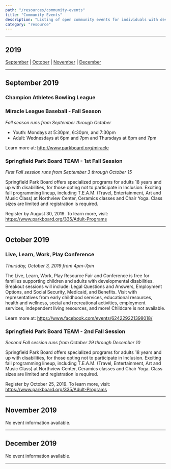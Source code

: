 ```yaml
---
path: "/resources/community-events"
title: "Community Events"
description: "Listing of open community events for individuals with developmental disabilities and their families. Events are located within and around Webster County."
category: "resource"
---
```


---

## 2019

[September](#september-2019) | [October](#october-2019) | [November](#november-2019) | [December](#december-2019)

---

## September 2019

### Champion Athletes Bowling League

### Miracle League Baseball - Fall Season

_Fall season runs from September through October_

- Youth: Mondays at 5:30pm, 6:30pm, and 7:30pm
- Adult: Wednesdays at 6pm and 7pm and Thursdays at 6pm and 7pm

Learn more at: http://www.parkboard.org/miracle

### Springfield Park Board TEAM - 1st Fall Session

_First Fall session runs from September 3 through October 15_

Springfield Park Board offers specialized programs for adults 18 years and up with disabilities, for those opting not to participate in Inclusion. Exciting fall programming lineup, including T.E.A.M. (Travel, Entertainment, Art and Music Class) at Northview Center, Ceramics classes and Chair Yoga. Class sizes are limited and registration is required.

Register by August 30, 2019. To learn more, visit: https://www.parkboard.org/335/Adult-Programs

---

## October 2019

### Live, Learn, Work, Play Conference

_Thursday, October 3, 2019 from 4pm-7pm_

The Live, Learn, Work, Play Resource Fair and Conference is free for families supporting children and adults with developmental disabilities. Breakout sessions will include: Legal Questions and Answers, Employment Options, and Social Security, Medicaid, and Benefits. Visit with representatives from early childhood services, educational resources, health and wellness, social and recreational activities, employment services, independent living resources, and more! Childcare is not available.

Learn more at: https://www.facebook.com/events/624229221398018/

### Springfield Park Board TEAM - 2nd Fall Session

_Second Fall session runs from October 29 through December 10_

Springfield Park Board offers specialized programs for adults 18 years and up with disabilities, for those opting not to participate in Inclusion. Exciting fall programming lineup, including T.E.A.M. (Travel, Entertainment, Art and Music Class) at Northview Center, Ceramics classes and Chair Yoga. Class sizes are limited and registration is required.

Register by October 25, 2019. To learn more, visit: https://www.parkboard.org/335/Adult-Programs

---

## November 2019

No event information available.

---

## December 2019

No event information available.

---
